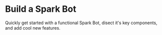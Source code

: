 
# Build a Spark Bot

Quickly get started with a functional Spark Bot, disect it's key components, and add cool new features.  


